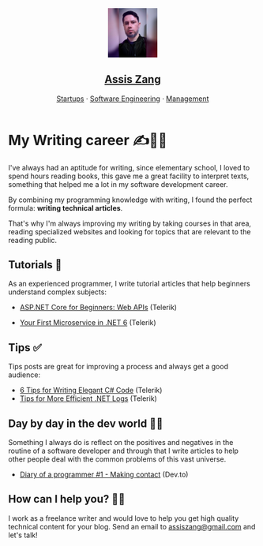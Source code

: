  <header>
        <section class="title">
            <div class="header-image">
                <img src="docs/assets/images/assiszang.png " alt="Assis Zang" title="Assis Zang" style="height: 100px; width: 100px;" />
            </div>
            <div class="">
                <h1><a href="">Assis Zang</a></h1>
                <nav>
                    <a href="">Startups</a> ·
                    <a href="">Software Engineering</a> ·
                    <a href="">Management</a>
                </nav>
            </div>
        </section>
    </header>

# My Writing career ✍👨‍💼

I've always had an aptitude for writing, since elementary school, I loved to spend hours reading books, this gave me a great facility to interpret texts, something that helped me a lot in my software development career.

By combining my programming knowledge with writing, I found the perfect formula: **writing technical articles**.

That's why I'm always improving my writing by taking courses in that area, reading specialized websites and looking for topics that are relevant to the reading public.

## Tutorials 🧩

As an experienced programmer, I write tutorial articles that help beginners understand complex subjects:

- [ASP.NET Core for Beginners: Web APIs](https://www.telerik.com/blogs/aspnet-core-beginners-web-apis) (Telerik)

- [Your First Microservice in .NET 6](https://www.telerik.com/blogs/your-first-microservice-dotnet-6) (Telerik)

## Tips ✅

Tips posts are great for improving a process and always get a good audience:

- [6 Tips for Writing Elegant C# Code](https://www.telerik.com/blogs/6-tips-writing-elegant-csharp-code) (Telerik)
- [Tips for More Efficient .NET Logs](https://www.telerik.com/blogs/tips-more-efficient-dotnet-logs) (Telerik)

## Day by day in the dev world 👨‍💻

Something I always do is reflect on the positives and negatives in the routine of a software developer and through that I write articles to help other people deal with the common problems of this vast universe.

- [Diary of a programmer #1 - Making contact](https://dev.to/zangassis/diary-of-a-programmer-1-making-contact-1l5a) (Dev.to)

## How can I help you? 💁‍♂️

I work as a freelance writer and would love to help you get high quality technical content for your blog. 
Send an email to assiszang@gmail.com and let's talk!
